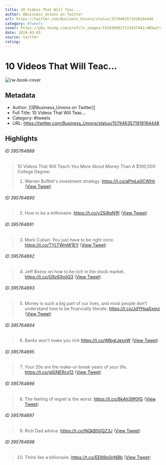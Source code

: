 ```yaml
---
title: 10 Videos That Will Teac...
author: @Business_Unions on Twitter
url: https://twitter.com/Business_Unions/status/1579463571918184448
category: #tweets
cover: https://pbs.twimg.com/profile_images/1520369917131837441/405w2raN.jpg
date: 2024-03-03
source: twitter
rating:
---
```

# 10 Videos That Will Teac...

![rw-book-cover](https://pbs.twimg.com/profile_images/1520369917131837441/405w2raN.jpg)

## Metadata
- Author: [[@Business_Unions on Twitter]]
- Full Title: 10 Videos That Will Teac...
- Category: #tweets
- URL: https://twitter.com/Business_Unions/status/1579463571918184448

## Highlights
###### ID 395764889
> 10 Videos That Will Teach You More About Money Than A $100,000 College Degree:
> 1. Warren Buffett's investment strategy. https://t.co/aPmLe0CWhh ([View Tweet](https://twitter.com/Business_Unions/status/1579463571918184448))
    
###### ID 395764890
> 2. How to be a millionaire. https://t.co/y2Si8gN1fl ([View Tweet](https://twitter.com/Business_Unions/status/1579463606898667520))
    
###### ID 395764891
> 3. Mark Cuban: You just have to be right once. https://t.co/TYLTWmW1EY ([View Tweet](https://twitter.com/Business_Unions/status/1579464583986966528))
    
###### ID 395764892
> 4. Jeff Bezos on how to be rich in the stock market. https://t.co/G9z6XoijQ3 ([View Tweet](https://twitter.com/Business_Unions/status/1579464826560335876))
    
###### ID 395764893
> 5. Money is such a big part of our lives, and most people don’t understand how to be financially literate. https://t.co/JdYHsaSxmz ([View Tweet](https://twitter.com/Business_Unions/status/1579465362097471495))
    
###### ID 395764894
> 6. Banks won't make you rich https://t.co/jMbgtJesxW ([View Tweet](https://twitter.com/Business_Unions/status/1579465399208677380))
    
###### ID 395764895
> 7. Your 20s are the make-or-break years of your life. https://t.co/gIGNERcs12 ([View Tweet](https://twitter.com/Business_Unions/status/1579465623683620870))
    
###### ID 395764896
> 8. The feeling of regret is the worst. https://t.co/8kAh39f0fG ([View Tweet](https://twitter.com/Business_Unions/status/1579466063842271234))
    
###### ID 395764897
> 9. Rich Dad advice. https://t.co/NQkB50QZ3J ([View Tweet](https://twitter.com/Business_Unions/status/1579466105789513728))
    
###### ID 395764898
> 10. Think like a billionaire. https://t.co/EEN9o0nNBb ([View Tweet](https://twitter.com/Business_Unions/status/1579466490986004480))
    
